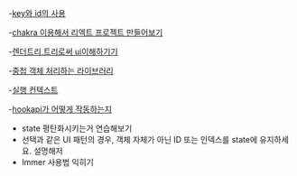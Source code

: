 -[key와 id의 사용 ](https://ace0507.tistory.com/143)

-[chakra 이용해서 리엑트 프로젝트 만들어보기](https://www.chakra-ui.com/)

-[렌더트리,트리로써 ui이해하기기](https://ko.react.dev/learn/understanding-your-ui-as-a-tree)

-[중첩 객체 처리하는 라이브러리](https://github.com/immerjs/use-immer)

-[실행 컨텍스트](https://inpa.tistory.com/entry/JS-%F0%9F%93%9A-%EC%8B%A4%ED%96%89-%EC%BB%A8%ED%85%8D%EC%8A%A4%ED%8A%B8)

-[hookapi가 어떻게 작동하는지](https://medium.com/@ryardley/react-hooks-not-magic-just-arrays-cd4f1857236e)

- state 평탄화시키는거 연습해보기
- 선택과 같은 UI 패턴의 경우, 객체 자체가 아닌 ID 또는 인덱스를 state에 유지하세요. 설명해저
- Immer 사용법 익히기
